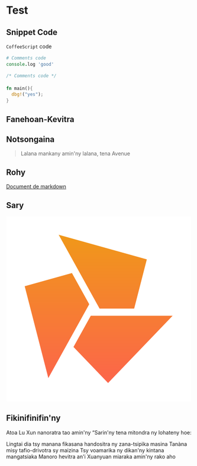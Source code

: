 [Fanehoan-kevitra manerantany Markdown]:#

# Test

## Snippet Code

`CoffeeScript` code

```coffee
# Comments code
console.log 'good'


```

```rust
/* Comments code */

fn main(){
  dbg!("yes");
}
```

## Fanehoan-Kevitra

<!-- HTML 注释 --> 

<!-- 多行注释 --> 

## Notsongaina

> Lalana mankany amin'ny lalana, tena Avenue

## Rohy

[Document de markdown](https://github.com/xxai-art/xxai-art-md)

## Sary

![xxAI.Famantarana marika kanto](https://raw.githubusercontent.com/xxai-art/web/main/file/svg/logo.svg)

## Fikinifinifin'ny

Atoa Lu Xun nanoratra tao amin'ny “Sarin'ny tena mitondra ny lohateny hoe:

  Lingtai dia tsy manana fikasana handositra ny zana-tsipìka masina
  Tanàna misy tafio-drivotra sy maizina
  Tsy voamarika ny dikan'ny kintana mangatsiaka
  Manoro hevitra an'i Xuanyuan miaraka amin'ny rako aho
